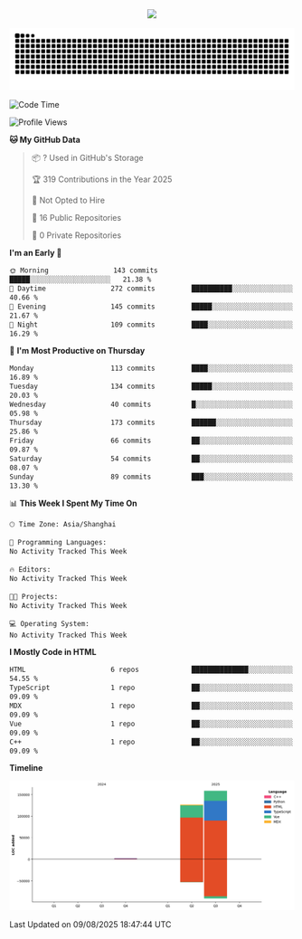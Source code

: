 <div id="header" align="center">
  <img src="https://media.giphy.com/media/du3J3cXyzhj75IOgvA/giphy.gif" width="120"/>
</div>



![](https://raw.githubusercontent.com/iocion/iocion/refs/heads/output/github-contribution-grid-snake.svg)


<!--START_SECTION:waka-->
![Code Time](http://img.shields.io/badge/Code%20Time-6%20hrs%2045%20mins-blue)

![Profile Views](http://img.shields.io/badge/Profile%20Views-0-blue)

**🐱 My GitHub Data** 

> 📦 ? Used in GitHub's Storage 
 > 
> 🏆 319 Contributions in the Year 2025
 > 
> 🚫 Not Opted to Hire
 > 
> 📜 16 Public Repositories 
 > 
> 🔑 0 Private Repositories 
 > 
**I'm an Early 🐤** 

```text
🌞 Morning                143 commits         █████░░░░░░░░░░░░░░░░░░░░   21.38 % 
🌆 Daytime                272 commits         ██████████░░░░░░░░░░░░░░░   40.66 % 
🌃 Evening                145 commits         █████░░░░░░░░░░░░░░░░░░░░   21.67 % 
🌙 Night                  109 commits         ████░░░░░░░░░░░░░░░░░░░░░   16.29 % 
```
📅 **I'm Most Productive on Thursday** 

```text
Monday                   113 commits         ████░░░░░░░░░░░░░░░░░░░░░   16.89 % 
Tuesday                  134 commits         █████░░░░░░░░░░░░░░░░░░░░   20.03 % 
Wednesday                40 commits          █░░░░░░░░░░░░░░░░░░░░░░░░   05.98 % 
Thursday                 173 commits         ██████░░░░░░░░░░░░░░░░░░░   25.86 % 
Friday                   66 commits          ██░░░░░░░░░░░░░░░░░░░░░░░   09.87 % 
Saturday                 54 commits          ██░░░░░░░░░░░░░░░░░░░░░░░   08.07 % 
Sunday                   89 commits          ███░░░░░░░░░░░░░░░░░░░░░░   13.30 % 
```


📊 **This Week I Spent My Time On** 

```text
🕑︎ Time Zone: Asia/Shanghai

💬 Programming Languages: 
No Activity Tracked This Week

🔥 Editors: 
No Activity Tracked This Week

🐱‍💻 Projects: 
No Activity Tracked This Week

💻 Operating System: 
No Activity Tracked This Week
```

**I Mostly Code in HTML** 

```text
HTML                     6 repos             ██████████████░░░░░░░░░░░   54.55 % 
TypeScript               1 repo              ██░░░░░░░░░░░░░░░░░░░░░░░   09.09 % 
MDX                      1 repo              ██░░░░░░░░░░░░░░░░░░░░░░░   09.09 % 
Vue                      1 repo              ██░░░░░░░░░░░░░░░░░░░░░░░   09.09 % 
C++                      1 repo              ██░░░░░░░░░░░░░░░░░░░░░░░   09.09 % 
```



**Timeline**

![Lines of Code chart](https://raw.githubusercontent.com/iocion/iocion/main/assets/bar_graph.png)


 Last Updated on 09/08/2025 18:47:44 UTC
<!--END_SECTION:waka-->
